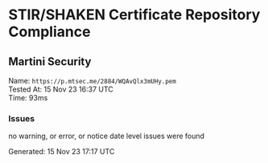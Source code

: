 # STIR/SHAKEN Certificate Repository Compliance

## Martini Security

Name: `https://p.mtsec.me/2884/WQAvQlx3mUHy.pem`\
Tested At: 15 Nov 23 16:37 UTC\
Time: 93ms

### Issues

no warning, or error, or notice date level issues were found

Generated: 15 Nov 23 17:17 UTC